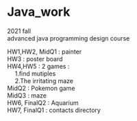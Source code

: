 # Java_work
2021 fall
<br>
advanced java programming design course

HW1,HW2, MidQ1 : painter<br>
HW3 : poster board<br>
HW4,HW5 : 2 games : <br>
&emsp; 1.find mutiples<br>
&emsp; 2.The irritating maze<br>
MidQ2 : Pokemon game<br>
MidQ3 : maze<br>
HW6, FinalQ2 : Aquarium<br>
HW7, FinalQ1 : contacts directory<br>
